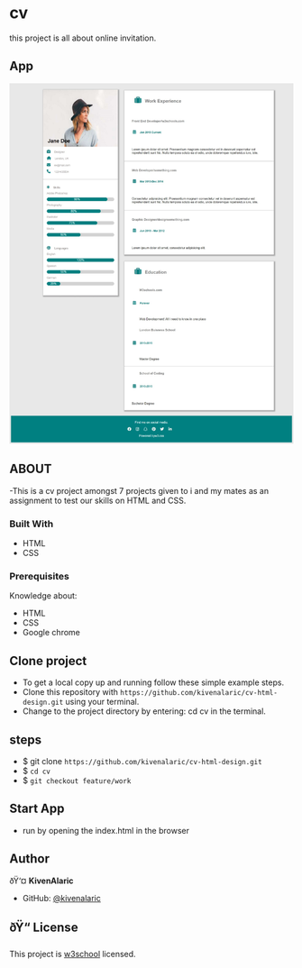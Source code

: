 # cv

this project is all about online invitation.

## App

![Home](assets/images/cv.jpeg)

## ABOUT

-This is a cv project amongst 7 projects given to i and my mates as an assignment to test our skills on HTML and CSS.

### Built With

- HTML
- CSS
### Prerequisites

Knowledge about:

- HTML
- CSS
- Google chrome

## Clone project

- To get a local copy up and running follow these simple example steps.
- Clone this repository with `https://github.com/kivenalaric/cv-html-design.git` using your terminal.
- Change to the project directory by entering: cd cv in the terminal.

## steps

- $ git clone `https://github.com/kivenalaric/cv-html-design.git`
- $ `cd cv`
- $ `git checkout feature/work`

## Start App

- run by opening the index.html in the browser

## Author

ðŸ‘¤ **KivenAlaric**

- GitHub: [@kivenalaric](https://github.com/kivenalaric/cv-html-design)

## ðŸ“ License

This project is [w3school](./LICENSE) licensed.
